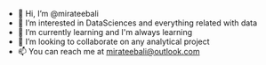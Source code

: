 - 👋 Hi, I’m @mirateebali
- 👀 I’m interested in DataSciences and everything related with data
- 🌱 I’m currently learning and I'm always learning 
- 💞️ I’m looking to collaborate on any analytical project 
- 📫 You can reach me at mirateebali@outlook.com
